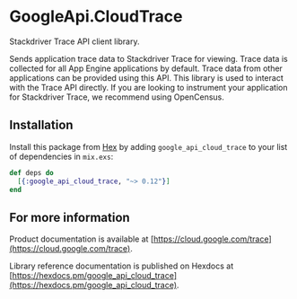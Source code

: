 # GoogleApi.CloudTrace

Stackdriver Trace API client library.

Sends application trace data to Stackdriver Trace for viewing. Trace data is collected for all App Engine applications by default. Trace data from other applications can be provided using this API. This library is used to interact with the Trace API directly. If you are looking to instrument your application for Stackdriver Trace, we recommend using OpenCensus.


## Installation

Install this package from [Hex](https://hex.pm) by adding
`google_api_cloud_trace` to your list of dependencies in `mix.exs`:

```elixir
def deps do
  [{:google_api_cloud_trace, "~> 0.12"}]
end
```

## For more information

Product documentation is available at [https://cloud.google.com/trace](https://cloud.google.com/trace).

Library reference documentation is published on Hexdocs at
[https://hexdocs.pm/google_api_cloud_trace](https://hexdocs.pm/google_api_cloud_trace).

